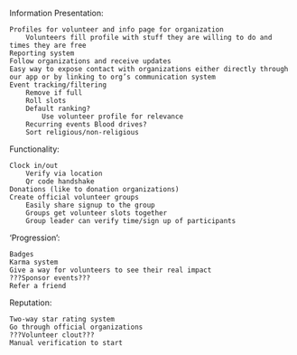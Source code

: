 Information Presentation:

    Profiles for volunteer and info page for organization
        Volunteers fill profile with stuff they are willing to do and times they are free
    Reporting system
    Follow organizations and receive updates
    Easy way to expose contact with organizations either directly through our app or by linking to org’s communication system
    Event tracking/filtering
        Remove if full
        Roll slots
        Default ranking?
            Use volunteer profile for relevance
        Recurring events Blood drives?
        Sort religious/non-religious
        
Functionality:

    Clock in/out
        Verify via location
        Qr code handshake
    Donations (like to donation organizations)
    Create official volunteer groups
        Easily share signup to the group
        Groups get volunteer slots together
        Group leader can verify time/sign up of participants

‘Progression’:

    Badges
    Karma system
    Give a way for volunteers to see their real impact
    ???Sponsor events???
    Refer a friend

Reputation:

    Two-way star rating system
    Go through official organizations
    ???Volunteer clout???
    Manual verification to start
